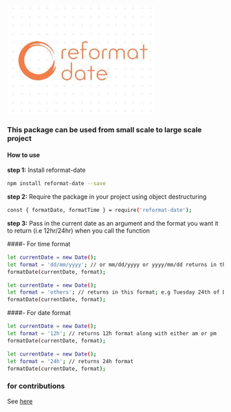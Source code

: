 ![](public/Reformat-logo.jpeg)

### This package can be used from small scale to large scale project

#### How to use

**step 1:** Install reformat-date
```bash
npm install reformat-date --save
```
**step 2:** Require the package in your project using object destructuring
```bash
const { formatDate, formatTime } = require('reformat-date');
```
**step 3:** Pass in the current date as an argument and the format you want it to return (i.e 12hr/24hr) when you call the function

####- For time format
```bash
let currentDate = new Date();
let format = 'dd/mm/yyyy'; // or mm/dd/yyyy or yyyy/mm/dd returns in the specified format passed 
formatDate(currentDate, format);
```
```bash
let currentDate = new Date();
let format = 'others'; // returns in this format; e.g Tuesday 24th of December, 2019 
formatDate(currentDate, format);
```

####- For date format
```bash
let currentDate = new Date();
let format = '12h'; // returns 12h format along with either am or pm
formatDate(currentDate, format);
```
```bash
let currentDate = new Date();
let format = '24h'; // returns 24h format 
formatDate(currentDate, format);
```

### for contributions

See [here](https://github.com/augutinebest)